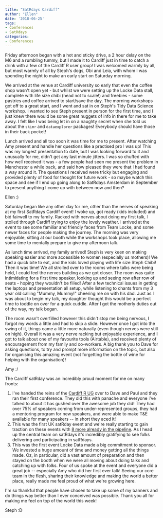 ```yaml
---
title: "SatRdays Cardiff"
author: "Ellen"
date: '2018-06-25'
tags:
- Conferences
- SatRdays
categories:
- Conferences
---
```



Friday afternoon began with a hot and sticky drive, a 2 hour delay on the M6 and a rumbling tummy, but I made it to Cardiff just in time to catch a drink with a few of the Cardiff R user group! I was welcomed warmly by all, but most warmly of all by Steph's dogs, Obi and Leia, with whom I was spending the night to make an early start on Saturday morning.

We arrived at the venue at Cardiff university so early that even the coffee shop wasn't open yet - but whilst we were setting up the Locke Data stall, complete with life size chibi (head not to scale!) and freebies - some pastries and coffee arrived to start/save the day. The morning workshops got off to a great start, and I went and sat in on Steph's Tidy Data Science workshop. I wanted to see Steph present in person for the first time, and I just knew there would be some great nuggets of info in there for me to take away. I felt like I was being let in on a naughty secret when she told us about the `skimr` and `dataexplorer` packages! Everybody should have those in their back pocket! 

Lunch arrived and all too soon it was time for me to present. After watching Amy present and handle her questions like a practised pro I was up! This was my longest presentation to date, but I was looking forward to it and unusually for me, didn't get any last minute jitters. I was so chuffed with how well received it was - a few people had seen me present the problem in Manchester a while back, and said how pleased they were that I had found a way around it. The questions I received were tricky but engaging and provided plenty of food for thought for future work - so maybe watch this space and see if I end up going along to SatRdays Amsterdam in September to present anything I come up with between now and then? 

Ellen :) 


Saturday began like any other day for me, other than the nerves of speaking at my first SatRdays Cardiff event! I woke up, got ready (kids included) and bid fairwell to my family. Racked with nerves about doing my first talk, I stolled through Cardiff trying to enjoy the lovely weather. I arrived at the event to see some familiar and friendly faces from Team Locke, and some newer faces for people making the journey. The morning was very enjoyable, sitting at our booth while the workshops took place, allowing me some time to mentally prepare to give my afternoon talk.

As lunch time arrived, my family arrived! Steph is very keen on making speaking easier and more accessible to women (especially us mothers)! We had a quick bite to eat, and the kids loved playing with life size Steph Chibi! Then it was time! We all strolled over to the rooms where talks were being held, I could feel the nerves building as we got closer. The room was quite intimidating for a first time speaker, looking up and seeing row after row of seats - hoping they wouldn't be filled! After a few technical issues in getting the laptops and presentation all setup, while listening to chants from my 3 year old calling "Mummy, Mummy!" cheering me on with his dad. Just as I was about to begin my talk, my daughter thought this would be a perfect time to toddle on over for a quick cuddle. After I got the motherly duties out of the way, my talk began.

The room wasn't overfilled however this didn't stop me being nervous, I forgot my words a little and had to skip a slide. However once I got into the swing of it, things came a little more naturally (even though nerves were still on high). Overall it was a very nerve racking but enjoyable experience, and I got to talk about one of my favourite tools (Airtable), and received plenty of encouragement from my family and co-workers. A big thank you to Dave for asking questions, to try and prompt more information on the topic, but also for organising this amazing event (not forgetting the bottle of wine for helping with the organisation)!

Amy :/

The Cardiff satRday was an incredibly proud moment for me on many fronts:

1. I've handed the reins of the [Cardiff R UG](https://www.meetup.com/cardiff-r-user-group) over to Dave and Paul and they ran their first conference. They did this with panache and everyone I've talked to about it has gushed over the awesome job they did! They had over 75% of speakers coming from under-represented groups, they had a mentoring program for new speakers, and were able to make T&E available for many speakers -- in short they aced it!
2. This was the first UK satRday event and we're really starting to gain traction on these events with [8 more already in the pipeline](https://satrdays.org/events/). As I head up the central team on satRdays it's incredibly gratifying to see folks delivering and participating in satRdays.
3. This was the first event Locke Data made a big commitment to sponsor. We invested a huge amount of time and money getting all the things made. Oz, in particular, did a vast amount of preparation and then stayed on the booth when we were all moving about doing talks and catching up with folks. Four of us spoke at the event and everyone did a great job -- especially Amy who did her first ever talk! Seeing our core team in the flesh, sharing their knowledge and making the world a better place, really made me feel proud of what we're growing here.

I'm so thankful that people have chosen to take up some of my banners and do things way better than I ever conceived was possible. Thank you all for making me feel on top of the world this week!

Steph :D
